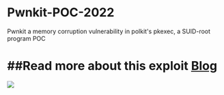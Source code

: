 # Pwnkit-POC-2022
Pwnkit a memory corruption vulnerability in polkit's pkexec, a SUID-root program POC

##Read more about this exploit [Blog](https://novasecurity.net/blog/pwnkit-local-privilege-escalation-polkits-pkexec-cve-2021-4034 "Blog")
=============

![](https://i.imgur.com/cjPwR2v.jpeg)
